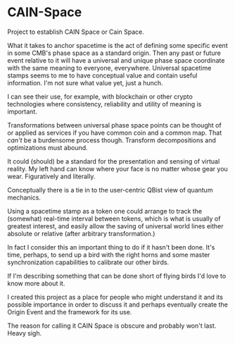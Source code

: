 # CAIN-Space
Project to establish CAIN Space or Cain Space.

What it takes to anchor spacetime is the act of defining some specific event in some CMB's phase space as a standard origin. Then any past or future event relative to it will have a universal and unique phase space coordinate with the same meaning to everyone, everywhere. Universal spacetime stamps seems to me to have conceptual value and contain useful information. I'm not sure what value yet, just a hunch.

I can see their use, for example, with blockchain or other crypto technologies where consistency, reliability and utility of meaning is important.

Transformations between universal phase space points can be thought of or applied as services if you have common coin and a common map. That _can't_ be a burdensome process though. Transform decompositions and optimizations must abound.  

It could (should) be a standard for the presentation and sensing of virtual reality. My left hand can know where your face is no matter whose gear you wear.  Figuratively and literally.

Conceptually there is a tie in to the user-centric QBist view of quantum mechanics. 

Using a spacetime stamp as a token one could arrange to track the (somewhat) real-time interval between tokens, which is what is usually of greatest interest, and easily allow the saving of universal world lines either absolute or relative (after arbitrary transformation.)

In fact I consider this an important thing to do if it hasn't been done. It's time, perhaps, to send up a bird with the right horns and some master synchronization capabilities to calibrate our other birds.

If I'm describing something that can be done short of flying birds I'd love to know more about it.

I created this project as a place for people who might understand it and its possible importance in order to discuss it and perhaps eventually create the Origin Event and the framework for its use.

The reason for calling it CAIN Space is obscure and probably won't last.  Heavy sigh.
